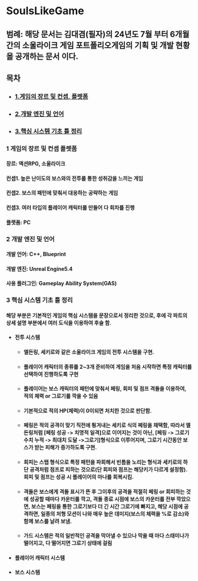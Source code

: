 # SoulsLikeGame

## 범례: 해당 문서는 김대겸(필자)의 24년도 7월 부터 6개월 간의 소울라이크 게임 포트폴리오게임의 기획 및 개발 현황을 공개하는 문서 이다.

## 목차
+ ### [1.게임의 장르 및 컨셉, 플렛폼](#1-게임의-장르-및-컨셉-플렛폼)
+ ### [2.개발 엔진 및 언어](#2-개발-엔진-및-언어)
+ ### [3.핵심 시스템 기초 틀 정리](#3-핵심-시스템-기초-틀-정리)


### 1 게임의 장르 및 컨셉 플렛폼
#### 장르: 액션RPG, 소울라이크
#### 컨셉1. 높은 난이도의 보스와의 전투를 통한 성취감을 느끼는 게임
#### 컨셉2. 보스의 패턴에 맞춰서 대응하는 공략하는 게임
#### 컨셉3. 여러 타입의 플레이어 캐릭터를 만들어 다 회차를 진행 
#### 플랫폼: PC

### 2 개발 엔진 및 언어
#### 개발 언어: C++, Blueprint
#### 개발 엔진: Unreal Engine5.4
#### 사용 플러그인: Gameplay Ability System(GAS)

### 3 핵심 시스템 기초 틀 정리
#### 해당 부분은 기본적인 게임의 핵심 시스템을 문장으로서 정리한 것으로, 후에 각 파트의 상세 설명 부분에서 여러 도식을 이용하여 후술 함.
+ #### 전투 시스템
  + #### 엘든링, 세키로와 같은 소울라이크 게임의 전투 시스템을 구현.
  + #### 플레이어 캐릭터의 종류를 2~3개 준비하여 게임을 처음 시작하면 특정 캐릭터를 선택하여 진행하도록 구현
  + #### 플레이어는 보스 캐릭터의 패턴에 맞춰서 페링, 회피 및 점프 격돌을 이용하여, 적의 체력 or 그로기를 깍을 수 있음
  + #### 기본적으로 적의 HP(체력)이 0이되면 처치한 것으로 판단함.
  + #### 페링은 적의 공격이 맞기 직전에 튕겨내는 세키로 식의 페링을 채택함, 따라서 엘든링처럼 [페링 성공 -> 치명적 일격]으로 이어지는 것이 아닌, [페링 -> 그로기 수치 누적 -> 최대치 도달 ->그로기]형식으로 이루어지며, 그로기 시간동안 보스가 받는 피해가 증가하도록 구현.
  + #### 회피는 스탭 형식으로 특정 패턴을 파회해서 빈틈을 노리는 형식과 세키로의 하단 공격처럼 점프로 피하는 것으로(단 회피와 점프는 해당키가 다르게 설정함). 회피 및 점프는 성공 시 플레이어의 마나를 회복시킴.
  + #### 격돌은 보스에게 격돌 표시가 뜬 후 그이후의 공격을 적절히 페링 or 회피하는 것에 성공할 때마다 카운터를 깍고, 격돌 종료 시점에 보스의 카운터를 전부 깍았으면, 보스는 페링을 통한 그로기보다 더 긴 시간 그로기에 빠지고, 해당 시점에 공격하면, 일종의 처형 모션이 나와 매우 높은 데미지(보스의 체력을 %로 감소)와 함께 보스를 날려 보냄.
  + #### 가드 시스템은 적의 일반적인 공격을 막아낼 수 있으나 막을 때 마다 스태미나가 떨어지고, 다 떨어지면 그로기 상태에 걸림

+ #### 플레이어 캐릭터 시스템
+ #### 보스 시스템

